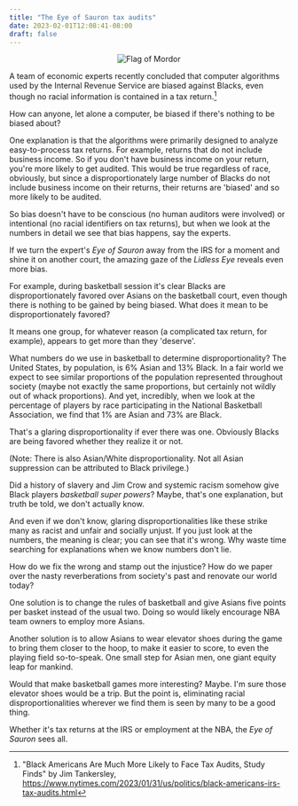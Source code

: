 ```yaml
---
title: "The Eye of Sauron tax audits"
date: 2023-02-01T12:08:41-08:00
draft: false
---
```


<center>

![Flag of Mordor](https://upload.wikimedia.org/wikipedia/commons/thumb/1/16/Flag_of_Mordor_SVG.svg/320px-Flag_of_Mordor_SVG.svg.png)

</center>

A team of economic experts recently concluded that computer
algorithms used by the Internal Revenue Service are biased against
Blacks, even though no racial information is contained in a tax
return.[^1]

How can anyone, let alone a computer, be biased if there's nothing to be
biased about?

One explanation is that the algorithms were primarily designed to
analyze easy-to-process tax returns. For example, returns that do
not include business income. So if you don't have business income on
your return, you're more likely to get audited. This would be true
regardless of race, obviously, but since a disproportionately large
number of Blacks do not include business income on their returns,
their returns are 'biased' and so more likely to be audited.

So bias doesn't have to be conscious (no human auditors were
involved) or intentional (no racial identifiers on tax returns), but
when we look at the numbers in detail we see that bias happens, say
the experts.

If we turn the expert's _Eye of Sauron_ away from the IRS for a
moment and shine it on another court, the amazing gaze of the
_Lidless Eye_ reveals even more bias.

For example, during basketball session it's clear Blacks are
disproportionately favored over Asians on the basketball court, even
though there is nothing to be gained by being biased. What does it mean
to be disproportionately favored?

It means one group, for whatever reason (a complicated tax return, for
example), appears to get more than they 'deserve'.

What numbers do we use in basketball to determine disproportionality?
The United States, by population, is 6% Asian and 13% Black. In a
fair world we expect to see similar proportions of the population
represented throughout society (maybe not exactly the same
proportions, but certainly not wildly out of whack proportions). And
yet, incredibly, when we look at the percentage of players by race
participating in the National Basketball Association, we find that 1%
are Asian and 73% are Black.

That's a glaring disproportionality if ever there was one. Obviously
Blacks are being favored whether they realize it or not.

(Note: There is also Asian/White disproportionality. Not all Asian
suppression can be attributed to Black privilege.)

Did a history of slavery and Jim Crow and systemic racism somehow
give Black players _basketball super powers_? Maybe, that's one
explanation, but truth be told, we don't actually know.

And even if we don't know, glaring disproportionalities like these strike
many as racist and unfair and socially unjust. If you just look at
the numbers, the meaning is clear; you can see that it's wrong.
Why waste time searching for explanations when we know numbers don't lie.

How do we fix the wrong and stamp out the injustice? How do we paper
over the nasty reverberations from society's past and renovate our world
today?

One solution is to change the rules of basketball and give Asians five
points per basket instead of the usual two. Doing so would likely
encourage NBA team owners to employ more Asians.

Another solution is to allow Asians to wear elevator shoes during the
game to bring them closer to the hoop, to make it easier to score, to
even the playing field so-to-speak. One small step for Asian men, one
giant equity leap for mankind.

Would that make basketball games more interesting? Maybe. I'm sure
those elevator shoes would be a trip. But the point is, eliminating
racial disproportionalities wherever we find them is seen by many to
be a good thing.

Whether it's tax returns at the IRS or employment at the NBA, the
_Eye of Sauron_ sees all.

[^1]: "Black Americans Are Much More Likely to Face Tax Audits, Study
Finds" by Jim Tankersley,
https://www.nytimes.com/2023/01/31/us/politics/black-americans-irs-tax-audits.html

